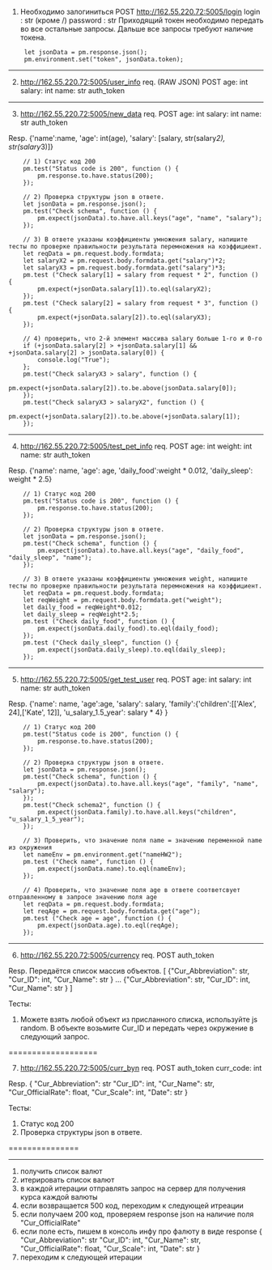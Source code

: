 1) Необходимо залогиниться
POST http://162.55.220.72:5005/login
login : str (кроме /)
password : str
Приходящий токен необходимо передать во все остальные запросы. Дальше все запросы требуют наличие токена.

        let jsonData = pm.response.json();
        pm.environment.set("token", jsonData.token);  
--- 

2) http://162.55.220.72:5005/user_info
req. (RAW JSON) POST
age: int
salary: int
name: str
auth_token
---

3) http://162.55.220.72:5005/new_data
req. POST
age: int
salary: int
name: str
auth_token

Resp.
{'name':name,
  'age': int(age),
  'salary': [salary, str(salary*2), str(salary*3)]}  

        // 1) Статус код 200
        pm.test("Status code is 200", function () {
            pm.response.to.have.status(200);
        });

        // 2) Проверка структуры json в ответе.
        let jsonData = pm.response.json();
        pm.test("Check schema", function () {
            pm.expect(jsonData).to.have.all.keys("age", "name", "salary");
        });

        // 3) В ответе указаны коэффициенты умножения salary, напишите тесты по проверке правильности результата перемножения на коэффициент.
        let reqData = pm.request.body.formdata;
        let salaryX2 = pm.request.body.formdata.get("salary")*2;
        let salaryX3 = pm.request.body.formdata.get("salary")*3;
        pm.test ("Check salary[1] = salary from request * 2", function () {
            pm.expect(+jsonData.salary[1]).to.eql(salaryX2);
        });
        pm.test ("Check salary[2] = salary from request * 3", function () {
            pm.expect(+jsonData.salary[2]).to.eql(salaryX3);
        });

        // 4) проверить, что 2-й элемент массива salary больше 1-го и 0-го
        if (+jsonData.salary[2] > +jsonData.salary[1] && +jsonData.salary[2] > jsonData.salary[0]) {
            console.log("True");
        };
        pm.test("Check salaryX3 > salary", function () {
            pm.expect(+jsonData.salary[2]).to.be.above(jsonData.salary[0]);
        });
        pm.test("Check salaryX3 > salaryX2", function () {
            pm.expect(+jsonData.salary[2]).to.be.above(+jsonData.salary[1]);
        });
---

4) http://162.55.220.72:5005/test_pet_info
req. POST
age: int
weight: int
name: str
auth_token

Resp.
{'name': name,
 'age': age,
 'daily_food':weight * 0.012,
 'daily_sleep': weight * 2.5}

        // 1) Статус код 200
        pm.test("Status code is 200", function () {
            pm.response.to.have.status(200);
        });

        // 2) Проверка структуры json в ответе.
        let jsonData = pm.response.json();
        pm.test("Check schema", function () {
            pm.expect(jsonData).to.have.all.keys("age", "daily_food", "daily_sleep", "name");
        });

        // 3) В ответе указаны коэффициенты умножения weight, напишите тесты по проверке правильности результата перемножения на коэффициент.
        let reqData = pm.request.body.formdata;
        let reqWeight = pm.request.body.formdata.get("weight");
        let daily_food = reqWeight*0.012;
        let daily_sleep = reqWeight*2.5;
        pm.test ("Check daily_food", function () {
            pm.expect(jsonData.daily_food).to.eql(daily_food);
        });
        pm.test ("Check daily_sleep", function () {
            pm.expect(jsonData.daily_sleep).to.eql(daily_sleep);
        });
---

5) http://162.55.220.72:5005/get_test_user
req. POST
age: int
salary: int
name: str
auth_token

Resp.
{'name': name,
 'age':age,
 'salary': salary,
 'family':{'children':[['Alex', 24],['Kate', 12]],
 'u_salary_1.5_year': salary * 4}
  }

        // 1) Статус код 200
        pm.test("Status code is 200", function () {
            pm.response.to.have.status(200);
        });

        // 2) Проверка структуры json в ответе.
        let jsonData = pm.response.json();
        pm.test("Check schema", function () {
            pm.expect(jsonData).to.have.all.keys("age", "family", "name", "salary");
        });
        pm.test("Check schema2", function () {
            pm.expect(jsonData.family).to.have.all.keys("children", "u_salary_1_5_year");
        });

        // 3) Проверить, что значение поля name = значению переменной name из окружения
        let nameEnv = pm.environment.get("nameHW2");
        pm.test ("Check name", function () {
            pm.expect(jsonData.name).to.eql(nameEnv);
        });

        // 4) Проверить, что значение поля age в ответе соответсвует отправленному в запросе значению поля age
        let reqData = pm.request.body.formdata;
        let reqAge = pm.request.body.formdata.get("age");
        pm.test ("Check age = age", function () {
            pm.expect(jsonData.age).to.eql(reqAge);
        });
--- 

6) http://162.55.220.72:5005/currency
req. POST
auth_token

Resp. Передаётся список массив объектов.
[
{"Cur_Abbreviation": str,
 "Cur_ID": int,
 "Cur_Name": str
}
…
{"Cur_Abbreviation": str,
 "Cur_ID": int,
 "Cur_Name": str
}
]

Тесты:
1) Можете взять любой объект из присланного списка, используйте js random.
В объекте возьмите Cur_ID и передать через окружение в следующий запрос.

 ===================

7) http://162.55.220.72:5005/curr_byn
req.
POST
auth_token
curr_code: int

Resp.
{
    "Cur_Abbreviation": str
    "Cur_ID": int,
    "Cur_Name": str,
    "Cur_OfficialRate": float,
    "Cur_Scale": int,
    "Date": str
}

Тесты:
1) Статус код 200
2) Проверка структуры json в ответе.


===============
***
1) получить список валют
2) итерировать список валют
3) в каждой итерации отправлять запрос на сервер для получения курса каждой валюты
4) если возвращается 500 код, переходим к следующей итреации
5) если получаем 200 код, проверяем response json на наличие поля "Cur_OfficialRate"
6) если поле есть, пишем в консоль инфу про фалюту в виде response
{
    "Cur_Abbreviation": str
    "Cur_ID": int,
    "Cur_Name": str,
    "Cur_OfficialRate": float,
    "Cur_Scale": int,
    "Date": str
}
7) переходим к следующей итерации
